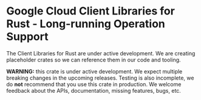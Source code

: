 # Google Cloud Client Libraries for Rust - Long-running Operation Support

The Client Libraries for Rust are under active development. We are creating
placeholder crates so we can reference them in our code and tooling.

**WARNING:** this crate is under active development. We expect multiple breaking
changes in the upcoming releases. Testing is also incomplete, we do **not**
recommend that you use this crate in production. We welcome feedback about the
APIs, documentation, missing features, bugs, etc.

